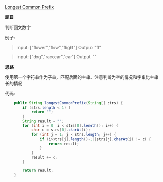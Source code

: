 [Longest Common Prefix](https://leetcode.com/problems/longest-common-prefix/)

**题目**

判断回文数字

例子:

>Input: ["flower","flow","flight"]
>Output: "fl"

>Input: ["dog","racecar","car"]
>Output: ""


**思路**

使用第一个字符串作为子串，匹配后面的主串。注意判断为空的情况和字串比主串长的情况

代码:

``` java
    public String longestCommonPrefix(String[] strs) {
        if (strs.length < 1) {
            return "";
        }
        String result = "";
        for (int i = 0; i < strs[0].length(); i++) {
            char c = strs[0].charAt(i);
            for (int j = 1; j < strs.length; j++) {
                if (i>strs[j].length()-1||strs[j].charAt(i) != c) {
                    return result;
                }
            }
            result += c;
        }

        return result;
    }
```


